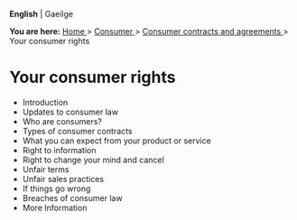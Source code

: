 **English** |  Gaeilge 

**You are here:** [ Home ](/en/) > [ Consumer ](/en/consumer/) > [ Consumer
contracts and agreements ](/en/consumer/consumer-laws/) > Your consumer rights

#  Your consumer rights

  * Introduction 
  * Updates to consumer law 
  * Who are consumers? 
  * Types of consumer contracts 
  * What you can expect from your product or service 
  * Right to information 
  * Right to change your mind and cancel 
  * Unfair terms 
  * Unfair sales practices 
  * If things go wrong 
  * Breaches of consumer law 
  * More Information 
